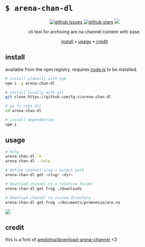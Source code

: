# `$ arena-chan-dl`

<p align="center">
<a href="https://github.com/tg-z/arena-chan-dl/issues"><img alt="github issues" src="https://img.shields.io/github/issues/tg-z/arena-chan-dl?color=ff69b4"></a>
<a href="https://github.com/tg-z/arena-chan-dl/stargazers"><img alt="github stars" src="https://img.shields.io/github/stars/tg-z/arena-chan-dl?color=ff69b4"></a>
<a href="https://github.com/tg-z/arena-chan-dl/graphs/contributors" alt="contributors">
<img src="https://img.shields.io/github/contributors/tg-z/arena-chan-dl?color=ff69b4"/></a>
</p>

<p align="center">
cli tool for archiving are.na channel content with ease.
</p>

<p align="center">
  <a href="#install">install</a> •
  <a href="#usage">usage</a> •
  <a href="#extra">credit</a><br>
</p>

## install
available from the npm registry. requires [node.js](https://nodejs.org/en/download/) to be installed.

```bash
# install globally with npm
npm i -g arena-chan-dl
```

```bash
# install locally with git
git clone https://github.com/tg-z/arena-chan-dl

# go to repo dir
cd arena-chan-dl

# install dependencies
npm i
```

## usage
```bash
# help
arena-chan-dl -h
arena-chan-dl --help

# define channel-slug + output path
arena-chan-dl get <slug> <dir>

# download channel to a relative folder
arena-chan-dl get frog ./downloads

# download channel to custom directory
arena-chan-dl get frog ~/documents/promnesia/are.na
```

![](http://static.damonzucconi.com/_capture/4mTGkMs6JI.gif)

## credit
this is a fork of [aredotna/download-arena-channel](https://github.com/aredotna/download-arena-channel) <3
